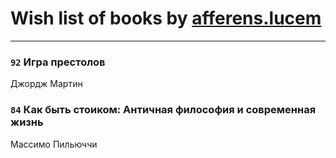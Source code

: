 # Wish list of books by [afferens.lucem](http://vk.com/id196071655)
---

### `92` Игра престолов
Джордж Мартин

### `84` Как быть стоиком: Античная философия и современная жизнь
Массимо Пильюччи

